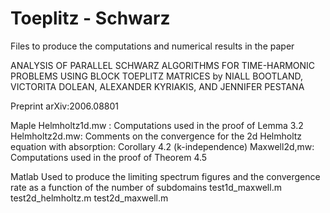 # Toeplitz - Schwarz
Files to produce the computations and numerical results in the paper 

ANALYSIS OF PARALLEL SCHWARZ ALGORITHMS FOR TIME-HARMONIC PROBLEMS USING BLOCK TOEPLITZ MATRICES
by NIALL BOOTLAND, VICTORITA DOLEAN, ALEXANDER KYRIAKIS, AND JENNIFER PESTANA

Preprint arXiv:2006.08801 

Maple
Helmholtz1d.mw : Computations used in the proof of Lemma 3.2 
Helmholtz2d.mw: Comments on the convergence for the 2d Helmholtz equation with absorption: Corollary 4.2 (k-independence)
Maxwell2d,mw: Computations used in the proof of Theorem 4.5

Matlab
Used to produce the limiting spectrum figures and the convergence rate as a function of the number of subdomains
test1d_maxwell.m
test2d_helmholtz.m
test2d_maxwell.m